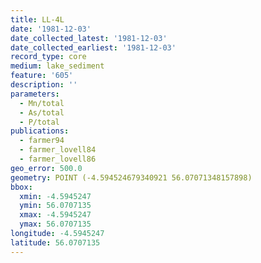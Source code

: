 ```yaml
---
title: LL-4L
date: '1981-12-03'
date_collected_latest: '1981-12-03'
date_collected_earliest: '1981-12-03'
record_type: core
medium: lake_sediment
feature: '605'
description: ''
parameters:
  - Mn/total
  - As/total
  - P/total
publications:
  - farmer94
  - farmer_lovell84
  - farmer_lovell86
geo_error: 500.0
geometry: POINT (-4.594524679340921 56.07071348157898)
bbox:
  xmin: -4.5945247
  ymin: 56.0707135
  xmax: -4.5945247
  ymax: 56.0707135
longitude: -4.5945247
latitude: 56.0707135
---
```

